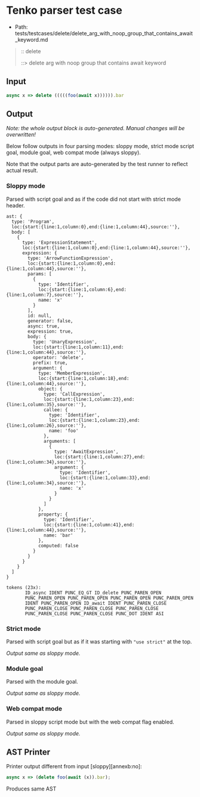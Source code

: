 # Tenko parser test case

- Path: tests/testcases/delete/delete_arg_with_noop_group_that_contains_await_keyword.md

> :: delete
>
> ::> delete arg with noop group that contains await keyword

## Input

`````js
async x => delete (((((foo(await x)))))).bar
`````

## Output

_Note: the whole output block is auto-generated. Manual changes will be overwritten!_

Below follow outputs in four parsing modes: sloppy mode, strict mode script goal, module goal, web compat mode (always sloppy).

Note that the output parts are auto-generated by the test runner to reflect actual result.

### Sloppy mode

Parsed with script goal and as if the code did not start with strict mode header.

`````
ast: {
  type: 'Program',
  loc:{start:{line:1,column:0},end:{line:1,column:44},source:''},
  body: [
    {
      type: 'ExpressionStatement',
      loc:{start:{line:1,column:0},end:{line:1,column:44},source:''},
      expression: {
        type: 'ArrowFunctionExpression',
        loc:{start:{line:1,column:0},end:{line:1,column:44},source:''},
        params: [
          {
            type: 'Identifier',
            loc:{start:{line:1,column:6},end:{line:1,column:7},source:''},
            name: 'x'
          }
        ],
        id: null,
        generator: false,
        async: true,
        expression: true,
        body: {
          type: 'UnaryExpression',
          loc:{start:{line:1,column:11},end:{line:1,column:44},source:''},
          operator: 'delete',
          prefix: true,
          argument: {
            type: 'MemberExpression',
            loc:{start:{line:1,column:18},end:{line:1,column:44},source:''},
            object: {
              type: 'CallExpression',
              loc:{start:{line:1,column:23},end:{line:1,column:35},source:''},
              callee: {
                type: 'Identifier',
                loc:{start:{line:1,column:23},end:{line:1,column:26},source:''},
                name: 'foo'
              },
              arguments: [
                {
                  type: 'AwaitExpression',
                  loc:{start:{line:1,column:27},end:{line:1,column:34},source:''},
                  argument: {
                    type: 'Identifier',
                    loc:{start:{line:1,column:33},end:{line:1,column:34},source:''},
                    name: 'x'
                  }
                }
              ]
            },
            property: {
              type: 'Identifier',
              loc:{start:{line:1,column:41},end:{line:1,column:44},source:''},
              name: 'bar'
            },
            computed: false
          }
        }
      }
    }
  ]
}

tokens (23x):
       ID_async IDENT PUNC_EQ_GT ID_delete PUNC_PAREN_OPEN
       PUNC_PAREN_OPEN PUNC_PAREN_OPEN PUNC_PAREN_OPEN PUNC_PAREN_OPEN
       IDENT PUNC_PAREN_OPEN ID_await IDENT PUNC_PAREN_CLOSE
       PUNC_PAREN_CLOSE PUNC_PAREN_CLOSE PUNC_PAREN_CLOSE
       PUNC_PAREN_CLOSE PUNC_PAREN_CLOSE PUNC_DOT IDENT ASI
`````

### Strict mode

Parsed with script goal but as if it was starting with `"use strict"` at the top.

_Output same as sloppy mode._

### Module goal

Parsed with the module goal.

_Output same as sloppy mode._

### Web compat mode

Parsed in sloppy script mode but with the web compat flag enabled.

_Output same as sloppy mode._

## AST Printer

Printer output different from input [sloppy][annexb:no]:

````js
async x => (delete foo(await (x)).bar);
````

Produces same AST
